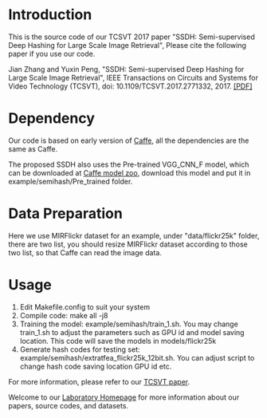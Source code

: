 # Introduction
This is the source code of our TCSVT 2017 paper "SSDH: Semi-supervised Deep Hashing for Large Scale Image Retrieval", Please cite the following paper if you use our code.

Jian Zhang and Yuxin Peng, "SSDH: Semi-supervised Deep Hashing for Large Scale Image Retrieval", IEEE Transactions on Circuits and Systems for Video Technology (TCSVT), doi: 10.1109/TCSVT.2017.2771332, 2017. [[PDF]](http://www.icst.pku.edu.cn/mipl/tiki-download_file.php?fileId=324)

# Dependency
Our code is based on early version of [Caffe](https://github.com/BVLC/caffe), all the dependencies are the same as Caffe.

The proposed SSDH also uses the Pre-trained VGG_CNN_F model, which can be downloaded at [Caffe model zoo](https://github.com/BVLC/caffe/wiki/Model-Zoo#models-from-the-bmvc-2014-paper-return-of-the-devil-in-the-details-delving-deep-into-convolutional-nets), download this model and put it in example/semihash/Pre_trained folder.

# Data Preparation
Here we use MIRFlickr dataset for an example, under "data/flickr25k" folder, there are two list, you should resize MIRFlickr dataset according to those two list, so that Caffe can read the image data.

# Usage

1. Edit Makefile.config to suit your system
2. Compile code: make all -j8
3. Training the model: example/semihash/train_1.sh. You may change train_1.sh to adjust the parameters such as GPU id and model saving location. This code will save the models in models/flickr25k
4. Generate hash codes for testing set: example/semihash/extratfea_flickr25k_12bit.sh. You can adjust script to change hash code saving location GPU id etc. 

For more information, please refer to our [TCSVT paper](http://www.icst.pku.edu.cn/mipl/tiki-download_file.php?fileId=324).

Welcome to our [Laboratory Homepage](http://www.icst.pku.edu.cn/mipl) for more information about our papers, source codes, and datasets.
